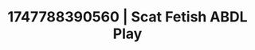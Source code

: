 ---
categories:
- Femdom wrestling
- Booty worship
- Sultry laughter
- Kinky fairytales
- Mid-century kink
image: /assets/images/1747788390560.jpg
layout: post
seo:
  description: Featured content with premium ABDL Play, Scat Fetish. HD images available.
  keywords: ABDL Play, Scat Fetish
  og_image: /assets/images/1747788390560.jpg
  schema_type: VisualArtwork
tags:
- ABDL Play
- Scat Fetish
- '#1747788390560'
title: 1747788390560 | Scat Fetish ABDL Play
---